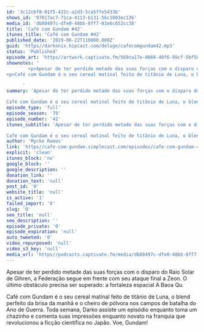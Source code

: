 ```yaml
---
id: '3c12cbf8-01f5-422c-a2d3-5ca5ffe5433b'
shows_id: '97017ac7-71ca-4113-b131-56c1003ec136'
media_id: 'db80497c-dfe0-48bb-8ff7-01e6c652cc38'
title: 'Café com Gundam #42'
itunes_title: 'Café com Gundam #42'
published_date: '2019-06-22T110000.000Z'
guid: 'https//darkonix.hipcast.com/deluge/cafecomgundam42.mp3'
status: 'Published'
episode_art: 'https//artwork.captivate.fm/569ca17e-0084-40f6-99cf-5bf50ae5d69b/1005-itunes-1582369201.jpg'
shownotes: '
        <p>Apesar de ter perdido metade das suas forças com o disparo do Raio Solar de Gihren, a Federação segue em frente com seu ataque final a Zeon. O último obstáculo precisa ser superado a fortaleza espacial A Baoa Qu.</p>
<p>Café com Gundam é o seu cereal matinal feito de titânio de Luna, o blend perfeito da brisa da manhã e o cheiro de pólvora nos campos de batalha do Ano de Guerra. Toda semana, Darko assiste um episódio enquanto toma um chazinho e comenta suas impressões enquanto novato na franquia que revolucionou a ficção científica no Japão. Voe, Gundam!</p>

      '
summary: 'Apesar de ter perdido metade das suas forças com o disparo do Raio Solar de Gihren, a Federação segue em frente com seu ataque final a Zeon. O último obstáculo precisa ser superado a fortaleza espacial A Baoa Qu.

Café com Gundam é o seu cereal matinal feito de titânio de Luna, o blend perfeito da brisa da manhã e o cheiro de pólvora nos campos de batalha do Ano de Guerra. Toda semana, Darko assiste um episódio enquanto toma um chazinho e comenta suas impressões enquanto novato na franquia que revolucionou a ficção científica no Japão. Voe, Gundam!'
episode_type: 'full'
episode_season: '79'
episode_number: '42'
itunes_subtitle: 'Apesar de ter perdido metade das suas forças com o disparo do Raio Solar de Gihren, a Federação segue em frente com seu ataque final a Zeon. O último obstáculo precisa ser superado a fortaleza espacial A Baoa Qu.

Café com Gundam é o seu cereal matinal feito de titânio de Luna, o blend perfeito da brisa da manhã e o cheiro de pólvora nos campos de batalha do Ano de Guerra. Toda semana, Darko assiste um episódio enquanto toma um chazinho e comenta suas impressões enquanto novato na franquia que revolucionou a ficção científica no Japão. Voe, Gundam!'
author: 'Mycke Ramos'
link: 'https//cafe-com-gundam.simplecast.com/episodes/cafe-com-gundam-42-4oDnOc6M'
explicit: 'clean'
itunes_block: 'no'
google_block: ''
google_description: ''
donation_link: ''
donation_text: 'null'
post_id: '0'
website_title: 'null'
is_active: '1'
failed_import: '0'
slug: '0'
seo_title: 'null'
seo_description: ''
episode_private: '0'
episode_expiration: 'null'
auto_tweeted: '0'
video_repurposed: 'null'
video_s3_key: 'null'
media_url: 'https//podcasts.captivate.fm/media/db80497c-dfe0-48bb-8ff7-01e6c652cc38/cafecomgundam42_tc.mp3'
---
```

Apesar de ter perdido metade das suas forças com o disparo do Raio Solar de Gihren, a Federação segue em frente com seu ataque final a Zeon. O último obstáculo precisa ser superado: a fortaleza espacial A Baoa Qu.

Café com Gundam é o seu cereal matinal feito de titânio de Luna, o blend perfeito da brisa da manhã e o cheiro de pólvora nos campos de batalha do Ano de Guerra. Toda semana, Darko assiste um episódio enquanto toma um chazinho e comenta suas impressões enquanto novato na franquia que revolucionou a ficção científica no Japão. Voe, Gundam!
